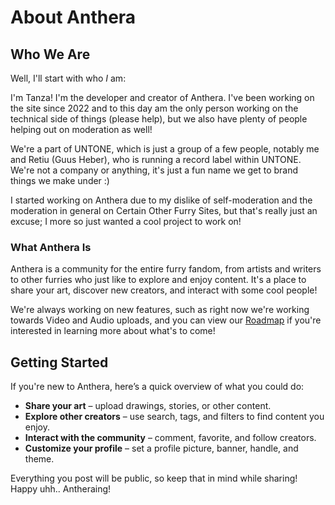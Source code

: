 # About Anthera
## Who We Are

Well, I'll start with who *I* am:

I'm Tanza! I'm the developer and creator of Anthera. I've been working on the site since 2022 and to this day am the only person working on the technical side of things (please help), but we also have plenty of people helping out on moderation as well!

We're a part of UNTONE, which is just a group of a few people, notably me and Retiu (Guus Heber), who is running a record label within UNTONE. We're not a company or anything, it's just a fun name we get to brand things we make under :)

I started working on Anthera due to my dislike of self-moderation and the moderation in general on Certain Other Furry Sites, but that's really just an excuse; I more so just wanted a cool project to work on!


### What Anthera Is

Anthera is a community for the entire furry fandom, from artists and writers to other furries who just like to explore and enjoy content. It's a place to share your art, discover new creators, and interact with some cool people!

We're always working on new features, such as right now we're working towards Video and Audio uploads, and you can view our <a href="/roadmap">Roadmap</a> if you're interested in learning more about what's to come!

## Getting Started

If you're new to Anthera, here’s a quick overview of what you could do:

- **Share your art** – upload drawings, stories, or other content.
- **Explore other creators** – use search, tags, and filters to find content you enjoy.
- **Interact with the community** – comment, favorite, and follow creators.
- **Customize your profile** – set a profile picture, banner, handle, and theme.

Everything you post will be public, so keep that in mind while sharing! Happy uhh.. Antheraing!